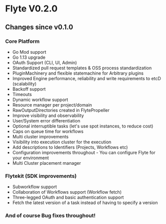# Flyte V0.2.0

## Changes since v0.1.0

### Core Platform
- Go Mod support
- Go 1.13 upgrade
- OAuth Support (CLI, UI, Admin)
- Standardized pull request templates & OSS process standardization
- PluginMachinery and flexible statemachine for Arbitrary plugins
- Improved Engine performance, reliability and write requirements to etcD (scalability)
- Backoff support
- Timeouts
- Dynamic workflow support
- Resource manager per project/domain
- RawOutputDirectories created in FlytePropeller
- Improve visibility and observability
- User/System error differentiation
- Optional interruptible tasks (let's use spot instances, to reduce cost)
- Caps on queue time for workflows
- Multi cluster improvements
- Visibility into execution cluster for the execution
- Add descriptions to Identifiers (Projects, Workflows etc)
- Configuration improvements throughout - You can configure Flyte for your environment
- Multi Cluster placement manager

### Flytekit (SDK improvements)
- Subworkflow support
- Collaboration of Workflows support (Workflow fetch)
- Three-legged OAuth and basic authentication support
- Fetch the latest version of a task instead of having to specify a version

### And of course Bug fixes throughout!
